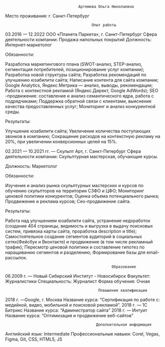                                      Артемова Ольга Николаевна
Место проживания: г. Санкт-Петербург

                                           Опыт работы

03.2016 — 12.2022 ООО «Планета Паркета», г. Санкт-Петербург
Сфера деятельности компании: Продажа напольных покрытий
Должность: Интернет-маркетолог

Обязанности:

Разработка маркетингового плана (SWOT-анализ, STEP-анализ, сегментация потребителей, позиционирование услуг компании);
Разработка новой структуры сайта;
Разработка рекомендаций по улучшению юзабилити сайта;
Написание контента для сайта компании;
Google Analytics, Яндекс.Метрика — анализ, выводы, рекомендации;
Работа с контекстной рекламой (Яндекс.Директ, Google AdWords);
SEO -продвижение: составление и анализ семантического ядра, работа с подрядчиками;
Поддержка обратной связи с клиентами, выяснение качества предоставленных услуг;
Мониторинг и анализ конкурентной среды.

Результаты:

Улучшение юзабилити сайта;
Увеличение количества поступающих звонков в компанию;
Сокращение расходов на контекстную рекламу на 20%, при увеличении конверсионных целей на 15%.

02.2021 — 10.2021 гг. — Скульпт Арт, г. Санкт-Петербург
Сфера деятельности компании: Скульптурная мастерская, обучающие курсы.

Должность: Маркетолог

Обязанности:

Изучение и анализ рынка скульптурных мастерских и курсов по обучению скульпторов на территории СЗФО и ЦФО;
Мониторинг ценовой политики конкурентов;
Оценка объема потенциального рынка;
Продвижение и реклама курсов;
Сео-продвижение сайта.

Результаты:

Работа над улучшением юзабилити сайта, устранение недоработок (создание 404 страницы, видимость и выгрузка в выдачу поисковых систем, привязка карты сайта, проработка description и title);
Самостоятельное создание сегментов аудиторий в социальных сетях(Фейсбук и Вконтакте) и продвижение (в том числе рекламный трафик);
Пересмотр ценовой политики и составление гипотез по наращиванию сегментов и разделению;
Формирование базы для email-рассылок.

                                                    Образование

06.2009 г. — Новый Сибирский Институт - Новосибирск
Факультет: Журналистики
Специальность: Журналист
Форма обучения: Очная

                                              Повышение квалификации

2018 г. —Google, г. Москва
Название курса: “Сертификация по работе с: медийной, видео, мобильной и поисковой рекламой”.
2018 г. — 1С Битрикс
Название курса: “Администратор сайта”
2018 г. — Интуит
Название курса: “Оптимизация и продвижение веб-сайтов”

                                             Дополнительная информация

Английский язык: Intermediate
Профессиональные навыки: Corel, Vegas, Figma, Git, CSS, HTML5, JS

